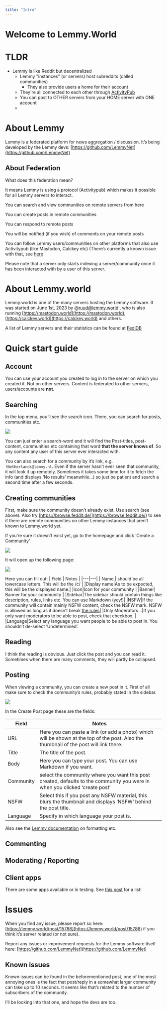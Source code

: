 ```yaml
---
title: "Intro"
---
```


# Welcome to Lemmy.World

# TLDR
- Lemmy is like Reddit but decentralized
  - Lemmy "instances" (or servers) host subreddits (called communities)
    - They also provide users a home for their account
  - They're all connected to each other through [ActivityPub](https://activitypub.rocks/)
  - You can post to OTHER servers from your HOME server with ONE account
  -



# About Lemmy

Lemmy is a federated platform for news aggregation / discussion. It’s being developed by the Lemmy devs: [https://github.com/LemmyNet](https://github.com/LemmyNet)

## About Federation

What does this federation mean?

It means Lemmy is using a protocol (Activitypub) which makes it possible for all Lemmy servers to interact.

You can search and view communities on remote servers from here

You can create posts in remote communities

You can respond to remote posts

You will be notified (if you wish) of comments on your remote posts

You can follow Lemmy users/communities on other platforms that also use Activitypub (like Mastodon, Calckey etc) (There’s currently a known issue with that, see [here](https://lemmy.world/post/15786)

Please note that a server only starts indexing a server/community once it has been interacted with by a user of this server.



# About Lemmy.world

Lemmy.world is one of the many servers hosting the Lemmy software. It was started on June 1st, 2023 by [@ruud@lemmy.world](https://lemmy.world/u/ruud) , who is also running [https://mastodon.world](https://mastodon.world), [https://calckey.world](https://calckey.world) and others.

A list of Lemmy servers and their statistics can be found at [FediDB](https://fedidb.org/software/lemmy)

# Quick start guide

## Account

You can use your account you created to log in to the server on which you created it. Not on other servers. Content is federated to other servers, users/accounts are **not**.

## Searching

In the top menu, you’ll see the search icon. There, you can search for posts, communities etc.

![](https://lemmy.world/pictrs/image/1cd03dea-443b-4a92-ba87-5b45561200fd.png)

You can just enter a search-word and it will find the Post-titles, post-content, communities etc containing that word **that the server knows of**. So any content any user of this server ever interacted with.

You can also search for a community by it’s link, e.g. `!Netherlands@lemmy.nl`. Even if the server hasn’t ever seen that community, it will look it up remotely. Sometimes it takes some time for it to fetch the info (and displays ‘No results’ meanwhile…) so just be patient and search a second time after a few seconds.

## Creating communities

First, make sure the community doesn’t already exist. Use search (see above). Also try [https://browse.feddit.de/](https://browse.feddit.de/) to see if there are remote communities on other Lemmy instances that aren’t known to Lemmy.world yet.

If you’re sure it doesn’t exist yet, go to the homepage and click ‘Create a Community’.

![](https://lemmy.world/pictrs/image/d49e3218-fcee-4dc6-8879-7b5a4986da4d.png)

It will open up the following page:

![](https://lemmy.world/pictrs/image/b03c9fb1-69ba-43b5-985f-97c3820e146a.png)

Here you can fill out:
| Field  | Notes  |
|---|---|
|  Name | should be all lowercase letters. This will be the /c/  |
|Display name|As to be expected, this will be the displayed name.|
|Icon|Icon for your community
|
|Banner| Banner for your community |
|Sidebar|The sidebar should contain things like description, rules, links etc. You can use Markdown (yey!)|
|NSFW|If the community will contain mainly NSFW content, check the NSFW mark. NSFW is allowed as long as it doesn’t break [the rules](https://legal.lemmy.world)|
|Only Moderators...|If you only want moderators to be able to post, check that checkbox.
|
|Language|Select any language you want people to be able to post in. You shouldn’t de-select ‘Undetermined’.

## Reading

I think the reading is obvious. Just click the post and you can read it. Sometimes when there are many comments, they will partly be collapsed.

## Posting

When viewing a community, you can create a new post in it. First of all make sure to check the community’s rules, probably stated in the sidebar.

![](https://lemmy.world/pictrs/image/bf81a5f5-997d-42e0-8544-5051cf9657d7.png)

In the Create Post page these are the fields:

| Field |Notes|
|---|---|
|URL|Here you can paste a link (or add a photo) which will be shown at the top of the post. Also the thumbnail of the post will link there.
|Title|The title of the post.|
|Body|Here you can type your post. You can use Markdown if you want.|
|Community|select the community where you want this post created, defaults to the community you were in when you clicked ‘create post’|
|NSFW|Select this if you post any NSFW material, this blurs the thumbnail and displays ‘NSFW’ behind the post title.|
|Language|Specify in which language your post is.|


Also see the [Lemmy documentation](https://join-lemmy.org/docs/en/users/02-media.html) on formatting etc.

## Commenting

## Moderating / Reporting

## Client apps

There are some apps available or in testing. See [this post](https://lemmy.world/post/465785) for a list!

# Issues

When you find any issue, please report so here: [https://lemmy.world/post/15786](https://lemmy.world/post/15786) if you think it’s server related (or not sure).

Report any issues or improvement requests for the Lemmy software itself here: [https://github.com/LemmyNet](https://github.com/LemmyNet)

## Known issues

Known issues can be found in the beforementioned post, one of the most annoying ones is the fact that post/reply in a somewhat larger community can take up to 10 seconds. It seems like that’s related to the number of subscribers of the community.

I’ll be looking into that one, and hope the devs are too.
